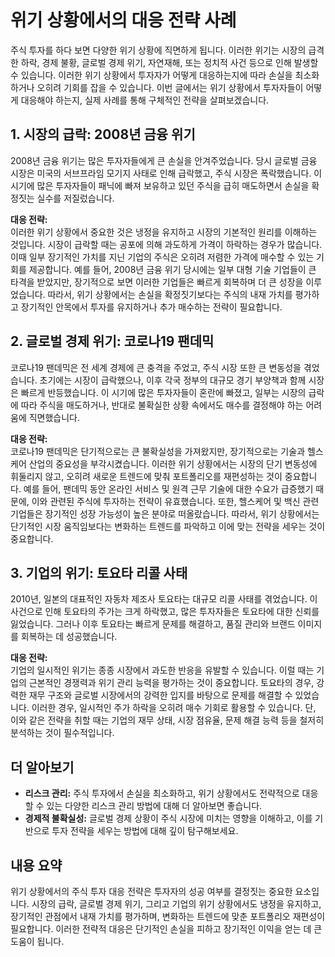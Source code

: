 # 위기 상황에서의 대응 전략 사례

주식 투자를 하다 보면 다양한 위기 상황에 직면하게 됩니다. 이러한 위기는 시장의 급격한 하락, 경제 불황, 글로벌 경제 위기, 자연재해, 또는 정치적 사건 등으로 인해 발생할 수 있습니다. 이러한 위기 상황에서 투자자가 어떻게 대응하는지에 따라 손실을 최소화하거나 오히려 기회를 잡을 수 있습니다. 이번 글에서는 위기 상황에서 투자자들이 어떻게 대응해야 하는지, 실제 사례를 통해 구체적인 전략을 살펴보겠습니다.

## 1. 시장의 급락: 2008년 금융 위기

2008년 금융 위기는 많은 투자자들에게 큰 손실을 안겨주었습니다. 당시 글로벌 금융 시장은 미국의 서브프라임 모기지 사태로 인해 급락했고, 주식 시장은 폭락했습니다. 이 시기에 많은 투자자들이 패닉에 빠져 보유하고 있던 주식을 급히 매도하면서 손실을 확정짓는 실수를 저질렀습니다.

**대응 전략:**  
이러한 위기 상황에서 중요한 것은 냉정을 유지하고 시장의 기본적인 원리를 이해하는 것입니다. 시장이 급락할 때는 공포에 의해 과도하게 가격이 하락하는 경우가 많습니다. 이때 일부 장기적인 가치를 지닌 기업의 주식은 오히려 저렴한 가격에 매수할 수 있는 기회를 제공합니다. 예를 들어, 2008년 금융 위기 당시에는 일부 대형 기술 기업들이 큰 타격을 받았지만, 장기적으로 보면 이러한 기업들은 빠르게 회복하며 더 큰 성장을 이루었습니다. 따라서, 위기 상황에서는 손실을 확정짓기보다는 주식의 내재 가치를 평가하고 장기적인 안목에서 투자를 유지하거나 추가 매수하는 전략이 필요합니다.

## 2. 글로벌 경제 위기: 코로나19 팬데믹

코로나19 팬데믹은 전 세계 경제에 큰 충격을 주었고, 주식 시장 또한 큰 변동성을 겪었습니다. 초기에는 시장이 급락했으나, 이후 각국 정부의 대규모 경기 부양책과 함께 시장은 빠르게 반등했습니다. 이 시기에 많은 투자자들이 혼란에 빠졌고, 일부는 시장의 급락에 따라 주식을 매도하거나, 반대로 불확실한 상황 속에서도 매수를 결정해야 하는 어려움에 직면했습니다.

**대응 전략:**  
코로나19 팬데믹은 단기적으로는 큰 불확실성을 가져왔지만, 장기적으로는 기술과 헬스케어 산업의 중요성을 부각시켰습니다. 이러한 위기 상황에서는 시장의 단기 변동성에 휘둘리지 않고, 오히려 새로운 트렌드에 맞춰 포트폴리오를 재편성하는 것이 중요합니다. 예를 들어, 팬데믹 동안 온라인 서비스 및 원격 근무 기술에 대한 수요가 급증했기 때문에, 이와 관련된 주식에 투자하는 전략이 유효했습니다. 또한, 헬스케어 및 백신 관련 기업들은 장기적인 성장 가능성이 높은 분야로 떠올랐습니다. 따라서, 위기 상황에서는 단기적인 시장 움직임보다는 변화하는 트렌드를 파악하고 이에 맞는 전략을 세우는 것이 중요합니다.

## 3. 기업의 위기: 토요타 리콜 사태

2010년, 일본의 대표적인 자동차 제조사 토요타는 대규모 리콜 사태를 겪었습니다. 이 사건으로 인해 토요타의 주가는 크게 하락했고, 많은 투자자들은 토요타에 대한 신뢰를 잃었습니다. 그러나 이후 토요타는 빠르게 문제를 해결하고, 품질 관리와 브랜드 이미지를 회복하는 데 성공했습니다.

**대응 전략:**  
기업의 일시적인 위기는 종종 시장에서 과도한 반응을 유발할 수 있습니다. 이럴 때는 기업의 근본적인 경쟁력과 위기 관리 능력을 평가하는 것이 중요합니다. 토요타의 경우, 강력한 재무 구조와 글로벌 시장에서의 강력한 입지를 바탕으로 문제를 해결할 수 있었습니다. 이러한 경우, 일시적인 주가 하락을 오히려 매수 기회로 활용할 수 있습니다. 단, 이와 같은 전략을 취할 때는 기업의 재무 상태, 시장 점유율, 문제 해결 능력 등을 철저히 분석하는 것이 필수적입니다.

## 더 알아보기

* **리스크 관리:** 주식 투자에서 손실을 최소화하고, 위기 상황에서도 전략적으로 대응할 수 있는 다양한 리스크 관리 방법에 대해 더 알아보면 좋습니다.
* **경제적 불확실성:** 글로벌 경제 상황이 주식 시장에 미치는 영향을 이해하고, 이를 기반으로 투자 전략을 세우는 방법에 대해 깊이 탐구해보세요.

## 내용 요약

위기 상황에서의 주식 투자 대응 전략은 투자자의 성공 여부를 결정짓는 중요한 요소입니다. 시장의 급락, 글로벌 경제 위기, 그리고 기업의 위기 상황에서도 냉정을 유지하고, 장기적인 관점에서 내재 가치를 평가하며, 변화하는 트렌드에 맞춘 포트폴리오 재편성이 필요합니다. 이러한 전략적 대응은 단기적인 손실을 피하고 장기적인 이익을 얻는 데 큰 도움이 됩니다.